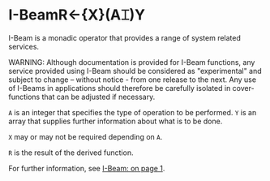 



<h1 class="heading"><span class="name">I-Beam</span><span class="command">R←{X}(A⌶)Y</span></h1>

I-Beam is a monadic operator that provides a range of system related services.


WARNING: Although documentation is provided for I-Beam functions, any service provided using I-Beam should be considered as "experimental" and subject to change – without notice - from one release to the next. Any use of I-Beams in applications should therefore be carefully isolated in cover-functions that can be adjusted if necessary.


`A` is an integer that specifies the type of operation to be performed. `Y` is an array that supplies further information about what is to be done.


`X` may or may not be required depending on `A`.


`R` is the result of the derived function.


For further information, see [I-Beam: on page 1](../../the-i-beam-operator/i-beam.md).



